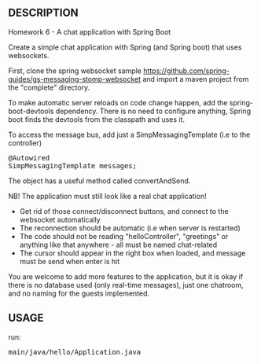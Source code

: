 DESCRIPTION
------------


Homework 6 - A chat application with Spring Boot


Create a simple chat application with Spring (and Spring boot) that uses websockets.

First, clone the spring websocket sample https://github.com/spring-guides/gs-messaging-stomp-websocket and import a maven project from the "complete" directory.

To make automatic server reloads on code change happen, add the spring-boot-devtools dependency. There is no need to configure anything, Spring boot finds the devtools from the classpath and uses it.

To access the message bus, add just a SimpMessagingTemplate (i.e to the controller)

<pre>
@Autowired
SimpMessagingTemplate messages;
</pre>

The object has a useful method called convertAndSend.

NB! The application must still look like a real chat application!

* Get rid of those connect/disconnect buttons, and connect to the websocket automatically
* The reconnection should be automatic (i.e when server is restarted)
* The code should not be reading "helloController", "greetings" or anything like that anywhere - all must be named chat-related
* The cursor should appear in the right box when loaded, and message must be send when enter is hit

You are welcome to add more features to the application, but it is okay if there is no database used (only real-time messages), just one chatroom, and no naming for the guests implemented.

USAGE
------------

run: <br/>
<pre>main/java/hello/Application.java</pre>
<!-- - ee.itcollege.maven.HW03_v01.java

my files: <br/>
- output.txt

